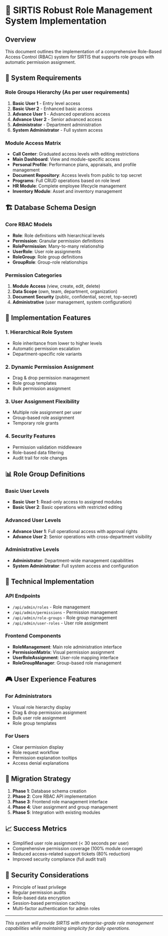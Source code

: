 # 🔐 SIRTIS Robust Role Management System Implementation

## Overview
This document outlines the implementation of a comprehensive Role-Based Access Control (RBAC) system for SIRTIS that supports role groups with automatic permission assignment.

## 🎯 System Requirements

### Role Groups Hierarchy (As per user requirements)
1. **Basic User 1** - Entry level access
2. **Basic User 2** - Enhanced basic access  
3. **Advance User 1** - Advanced operations access
4. **Advance User 2** - Senior advanced access
5. **Administrator** - Department administration
6. **System Administrator** - Full system access

### Module Access Matrix
- **Call Center**: Graduated access levels with editing restrictions
- **Main Dashboard**: View and module-specific access
- **Personal Profile**: Performance plans, appraisals, and profile management
- **Document Repository**: Access levels from public to top secret
- **Programs**: Full CRUD operations based on role level
- **HR Module**: Complete employee lifecycle management
- **Inventory Module**: Asset and inventory management

## 🏗️ Database Schema Design

### Core RBAC Models
- **Role**: Role definitions with hierarchical levels
- **Permission**: Granular permission definitions
- **RolePermission**: Many-to-many relationship
- **UserRole**: User role assignments
- **RoleGroup**: Role group definitions
- **GroupRole**: Group-role relationships

### Permission Categories
1. **Module Access** (view, create, edit, delete)
2. **Data Scope** (own, team, department, organization)
3. **Document Security** (public, confidential, secret, top-secret)
4. **Administrative** (user management, system configuration)

## 🚀 Implementation Features

### 1. Hierarchical Role System
- Role inheritance from lower to higher levels
- Automatic permission escalation
- Department-specific role variants

### 2. Dynamic Permission Assignment
- Drag & drop permission management
- Role group templates
- Bulk permission assignment

### 3. User Assignment Flexibility
- Multiple role assignment per user
- Group-based role assignment
- Temporary role grants

### 4. Security Features
- Permission validation middleware
- Role-based data filtering
- Audit trail for role changes

## 📊 Role Group Definitions

### Basic User Levels
- **Basic User 1**: Read-only access to assigned modules
- **Basic User 2**: Basic operations with restricted editing

### Advanced User Levels  
- **Advance User 1**: Full operational access with approval rights
- **Advance User 2**: Senior operations with cross-department visibility

### Administrative Levels
- **Administrator**: Department-wide management capabilities
- **System Administrator**: Full system access and configuration

## 🔧 Technical Implementation

### API Endpoints
- `/api/admin/roles` - Role management
- `/api/admin/permissions` - Permission management  
- `/api/admin/role-groups` - Role group management
- `/api/admin/user-roles` - User role assignment

### Frontend Components
- **RoleManagement**: Main role administration interface
- **PermissionMatrix**: Visual permission assignment
- **UserRoleAssignment**: User-role mapping interface
- **RoleGroupManager**: Group-based role management

## 🎮 User Experience Features

### For Administrators
- Visual role hierarchy display
- Drag & drop permission assignment
- Bulk user role assignment
- Role group templates

### For Users
- Clear permission display
- Role request workflow
- Permission explanation tooltips
- Access denial explanations

## 🔄 Migration Strategy

1. **Phase 1**: Database schema creation
2. **Phase 2**: Core RBAC API implementation
3. **Phase 3**: Frontend role management interface
4. **Phase 4**: User assignment and group management
5. **Phase 5**: Integration with existing modules

## 📈 Success Metrics

- Simplified user role assignment (< 30 seconds per user)
- Comprehensive permission coverage (100% module coverage)
- Reduced access-related support tickets (80% reduction)
- Improved security compliance (full audit trail)

## 🔐 Security Considerations

- Principle of least privilege
- Regular permission audits
- Role-based data encryption
- Session-based permission caching
- Multi-factor authentication for admin roles

---

*This system will provide SIRTIS with enterprise-grade role management capabilities while maintaining simplicity for daily operations.*
